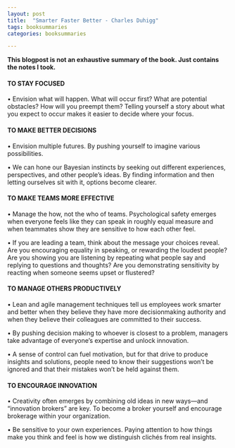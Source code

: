 ```yaml
---
layout: post
title:  "Smarter Faster Better - Charles Duhigg"
tags: booksummaries
categories: booksummaries

---
```


**This blogpost is not an exhaustive summary of the book. Just contains the notes I took.**  

#### TO STAY FOCUSED

• Envision what will happen. What will occur first? What are potential obstacles? How will you preempt them? Telling yourself a story about what you expect to occur makes it easier to decide where your focus.

#### TO MAKE BETTER DECISIONS

• Envision multiple futures. By pushing yourself to imagine various possibilities.

• We can hone our Bayesian instincts by seeking out different experiences, perspectives, and other people’s ideas. By finding information and then letting ourselves sit with it, options become clearer.

#### TO MAKE TEAMS MORE EFFECTIVE

• Manage the how, not the who of teams. Psychological safety emerges when everyone feels like they can speak in roughly equal measure and when teammates show they are sensitive to how each other feel.

• If you are leading a team, think about the message your choices reveal. Are you encouraging equality in speaking, or rewarding the loudest people? Are you showing you are listening by repeating what people say and replying to questions and thoughts? Are you demonstrating sensitivity by reacting when someone seems upset or flustered?

#### TO MANAGE OTHERS PRODUCTIVELY

• Lean and agile management techniques tell us employees work smarter and better when they believe they have more decisionmaking authority and when they believe their colleagues are committed to their success.

• By pushing decision making to whoever is closest to a problem, managers take advantage of everyone’s expertise and unlock innovation.

• A sense of control can fuel motivation, but for that drive to produce insights and solutions, people need to know their suggestions won’t be ignored and that their mistakes won’t be held against them.

#### TO ENCOURAGE INNOVATION

• Creativity often emerges by combining old ideas in new ways—and “innovation brokers” are key. To become a broker yourself and encourage brokerage within your organization.

• Be sensitive to your own experiences. Paying attention to how things make you think and feel is how we distinguish clichés from real insights.
